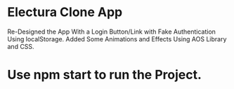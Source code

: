 # Electura Clone App

Re-Designed the App With a Login Button/Link with Fake Authentication Using localStorage.
Added Some Animations and Effects Using AOS Library and CSS.

# Use npm start to run the Project.

